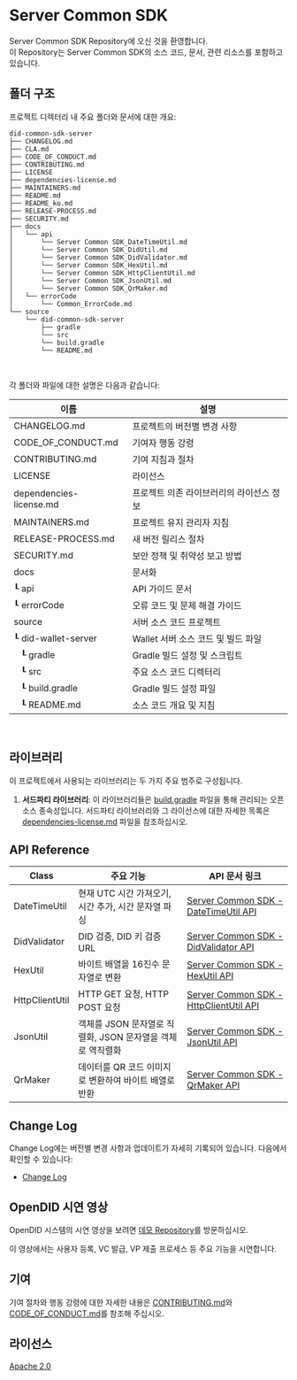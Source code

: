 Server Common SDK
==

Server Common SDK Repository에 오신 것을 환영합니다. <br>
이 Repository는 Server Common SDK의 소스 코드, 문서, 관련 리소스를 포함하고 있습니다.

## 폴더 구조
프로젝트 디렉터리 내 주요 폴더와 문서에 대한 개요:

```
did-common-sdk-server
├── CHANGELOG.md
├── CLA.md
├── CODE_OF_CONDUCT.md
├── CONTRIBUTING.md
├── LICENSE
├── dependencies-license.md
├── MAINTAINERS.md
├── README.md
├── README_ko.md
├── RELEASE-PROCESS.md
├── SECURITY.md
├── docs
│   └── api
│       └── Server Common SDK_DateTimeUtil.md
│       └── Server Common SDK_DidUtil.md
│       └── Server Common SDK_DidValidator.md
│       └── Server Common SDK_HexUtil.md
│       └── Server Common SDK_HttpClientUtil.md
│       └── Server Common SDK_JsonUtil.md
│       └── Server Common SDK_QrMaker.md
│   └── errorCode
│       └── Common_ErrorCode.md
└── source
    └── did-common-sdk-server
        ├── gradle
        └── src
        └── build.gradle
        └── README.md
```

<br/>

각 폴더와 파일에 대한 설명은 다음과 같습니다:

| 이름                               | 설명                      |
|----------------------------------|-------------------------|
| CHANGELOG.md                     | 프로젝트의 버전별 변경 사항         |
| CODE_OF_CONDUCT.md               | 기여자 행동 강령               |
| CONTRIBUTING.md                  | 기여 지침과 절차               |
| LICENSE                          | 라이선스                    |
| dependencies-license.md          | 프로젝트 의존 라이브러리의 라이선스 정보  |
| MAINTAINERS.md                   | 프로젝트 유지 관리자 지침          |
| RELEASE-PROCESS.md               | 새 버전 릴리스 절차             |
| SECURITY.md                      | 보안 정책 및 취약성 보고 방법       |
| docs                             | 문서화                     |
| ┖ api                            | API 가이드 문서              |
| ┖ errorCode                      | 오류 코드 및 문제 해결 가이드       |
| source                           | 서버 소스 코드 프로젝트           |
| ┖ did-wallet-server              | Wallet 서버 소스 코드 및 빌드 파일 |
| &nbsp;&nbsp;&nbsp;┖ gradle       | Gradle 빌드 설정 및 스크립트     |
| &nbsp;&nbsp;&nbsp;┖ src          | 주요 소스 코드 디렉터리           |
| &nbsp;&nbsp;&nbsp;┖ build.gradle | Gradle 빌드 설정 파일         |
| &nbsp;&nbsp;&nbsp;┖ README.md    | 소스 코드 개요 및 지침           |

<br/>

## 라이브러리

이 프로젝트에서 사용되는 라이브러리는 두 가지 주요 범주로 구성됩니다.

1. **서드파티 라이브러리**: 이 라이브러리들은 [build.gradle](source/did-common-sdk-server/build.gradle) 파일을 통해 관리되는 오픈 소스 종속성입니다. 서드파티 라이브러리와 그 라이선스에 대한 자세한 목록은 [dependencies-license.md](dependencies-license.md) 파일을 참조하십시오.

## API Reference


| Class          | 주요 기능                                                               | API 문서 링크                                |
| -------------- | ------------------------------------------------------------------ | ------------------------------------------- |
| DateTimeUtil   | 현재 UTC 시간 가져오기, 시간 추가, 시간 문자열 파싱                   | [Server Common SDK - DateTimeUtil API](./docs/api/Server%20Common%20SDK_DateTimeUtil.md)   |
| DidValidator   | DID 검증, DID 키 검증 URL                                           | [Server Common SDK - DidValidator API](./docs/api/Server%20Common%20SDK_DidValidator.md)   |
| HexUtil        | 바이트 배열을 16진수 문자열로 변환                                   | [Server Common SDK - HexUtil API](./docs/api/Server%20Common%20SDK_HexUtil.md)        |
| HttpClientUtil | HTTP GET 요청, HTTP POST 요청                                       | [Server Common SDK - HttpClientUtil API](./docs/api/Server%20Common%20SDK_HttpClientUtil.md) |
| JsonUtil       | 객체를 JSON 문자열로 직렬화, JSON 문자열을 객체로 역직렬화          | [Server Common SDK - JsonUtil API](./docs/api/Server%20Common%20SDK_JsonUtil.md)       |
| QrMaker        | 데이터를 QR 코드 이미지로 변환하여 바이트 배열로 반환                 | [Server Common SDK - QrMaker API](./docs/api/Server%20Common%20SDK_QrMaker.md)        |

## Change Log

Change Log에는 버전별 변경 사항과 업데이트가 자세히 기록되어 있습니다. 다음에서 확인할 수 있습니다:
- [Change Log](CHANGELOG.md)

## OpenDID 시연 영상
OpenDID 시스템의 시연 영상을 보려면 [데모 Repository](https://github.com/OmniOneID/did-demo-server)를 방문하십시오. <br>

이 영상에서는 사용자 등록, VC 발급, VP 제출 프로세스 등 주요 기능을 시연합니다.

## 기여

기여 절차와 행동 강령에 대한 자세한 내용은 [CONTRIBUTING.md](CONTRIBUTING.md)와 [CODE_OF_CONDUCT.md](CODE_OF_CONDUCT.md)를 참조해 주십시오.

## 라이선스
[Apache 2.0](LICENSE)
